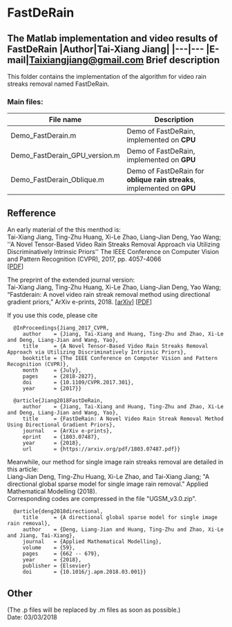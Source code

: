 FastDeRain
==
The Matlab implementation and video results of FastDeRain
|Author|Tai-Xiang Jiang|
|---|---
|E-mail|Taixiangjiang@gmail.com
Brief description
--

This folder contains the implementation of the algorithm for video rain streaks removal named FastDeRain.

### Main files:
|File name|Description|
|---|---|
|Demo_FastDerain.m|Demo of FastDeRain, implemented on **CPU**|
|Demo_FastDerain_GPU_version.m|Demo of FastDeRain, implemented on **GPU**|
|Demo_FastDerain_Oblique.m|Demo of FastDeRain for **oblique rain streaks**, implemented on **GPU**|

Refference
--
An early material of the this menthod is:\
Tai-Xiang Jiang, Ting-Zhu Huang, Xi-Le Zhao, Liang-Jian Deng, Yao Wang; ''A Novel Tensor-Based Video Rain Streaks Removal Approach via Utilizing Discriminatively Intrinsic Priors'' The IEEE Conference on Computer Vision and Pattern Recognition (CVPR), 2017, pp. 4057-4066\
[[PDF](http://openaccess.thecvf.com/content_cvpr_2017/papers/Jiang_A_Novel_Tensor-Based_CVPR_2017_paper.pdf)]

The preprint of the extended journal version:\
Tai-Xiang Jiang, Ting-Zhu Huang, Xi-Le Zhao, Liang-Jian Deng, Yao Wang; “Fastderain: A novel video rain streak removal method using
directional gradient priors,” ArXiv e-prints, 2018.
[[arXiv]( https://arxiv.org/abs/1803.07487)]  [[PDF]( https://arxiv.org/pdf/1803.07487)]  

If you use this code, please cite

      @InProceedings{Jiang_2017_CVPR,
         author    = {Jiang, Tai-Xiang and Huang, Ting-Zhu and Zhao, Xi-Le and Deng, Liang-Jian and Wang, Yao},
         title     = {A Novel Tensor-Based Video Rain Streaks Removal Approach via Utilizing Discriminatively Intrinsic Priors},
         booktitle = {The IEEE Conference on Computer Vision and Pattern Recognition (CVPR)},
         month     = {July},
         pages     = {2818-2827},
         doi       = {10.1109/CVPR.2017.301},
         year      = {2017}}

      @article{Jiang2018FastDeRain,
         author    = {Jiang, Tai-Xiang and Huang, Ting-Zhu and Zhao, Xi-Le and Deng, Liang-Jian and Wang, Yao},
         title     = {FastDeRain: A Novel Video Rain Streak Removal Method Using Directional Gradient Priors},
         journal   = {ArXiv e-prints},
         eprint    = {1803.07487},
         year      = {2018},
         url       = {https://arxiv.org/pdf/1803.07487.pdf}}

Meanwhile, our method for single image rain streaks removal are detailed in this article:\
Liang-Jian Deng, Ting-Zhu Huang, Xi-Le Zhao, and Tai-Xiang Jiang; "A directional global sparse model for single image rain removal." Applied Mathematical Modelling (2018).\
Corresponding codes are compressed in the file "UGSM_v3.0.zip".

      @article{deng2018directional,
         title     = {A directional global sparse model for single image rain removal},
         author    = {Deng, Liang-Jian and Huang, Ting-Zhu and Zhao, Xi-Le and Jiang, Tai-Xiang},
         journal   = {Applied Mathematical Modelling},
         volume    = {59},
         pages     = {662 -- 679},
         year      = {2018},
         publisher = {Elsevier}
         doi       = {10.1016/j.apm.2018.03.001}}





Other
--
(The .p files will be replaced by .m files as soon as possible.)\
Date: 03/03/2018
